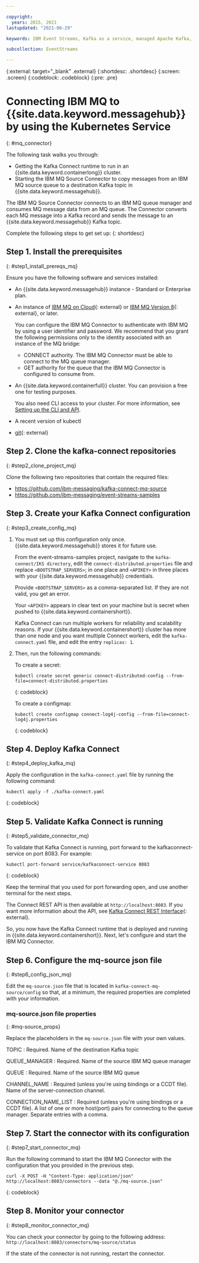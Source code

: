 ```yaml
---

copyright:
  years: 2015, 2021
lastupdated: "2021-06-29"

keywords: IBM Event Streams, Kafka as a service, managed Apache Kafka, MQ bridge

subcollection: EventStreams

---
```


{:external: target="_blank" .external}
{:shortdesc: .shortdesc}
{:screen: .screen}
{:codeblock: .codeblock}
{:pre: .pre}

# Connecting IBM MQ to {{site.data.keyword.messagehub}} by using the Kubernetes Service
{: #mq_connector}

The following task walks you through:
* Getting the Kafka Connect runtime to run in an {{site.data.keyword.containerlong}} cluster.
* Starting the IBM MQ Source Connector to copy messages from an IBM MQ source queue to a destination Kafka topic in {{site.data.keyword.messagehub}}.

The IBM MQ Source Connector connects to an IBM MQ queue manager and consumes MQ message data from an MQ queue. The Connector converts each MQ message into a Kafka record and sends the message to an {{site.data.keyword.messagehub}} Kafka topic.

Complete the following steps to get set up:
{: shortdesc}

## Step 1. Install the prerequisites
{: #step1_install_prereqs_mq}

Ensure you have the following software and services installed:

* An {{site.data.keyword.messagehub}} instance - Standard or Enterprise plan. 
* An instance of [IBM MQ on Cloud](/docs/mqcloud?topic=mqcloud-mqoc_getting_started){: external} or [IBM MQ Version 8](https://www.ibm.com/support/pages/downloading-ibm-mq-80){: external}, or later. 
   
   You can configure the IBM MQ Connector to authenticate with IBM MQ by using a user identifier and password. We recommend that you grant the following permissions only to the identity associated with an instance of the MQ bridge:
   * CONNECT authority. The IBM MQ Connector must be able to connect to the MQ queue manager.
   * GET authority for the queue that the IBM MQ Connector is configured to consume from.
* An {{site.data.keyword.containerfull}} cluster. You can provision a free one for testing purposes. 

    You also need CLI access to your cluster. For more information, see
 [Setting up the CLI and API](/docs/containers?topic=containers-cs_cli_install).
* A recent version of kubectl
* [git](https://git-scm.com/downloads){: external}

## Step 2. Clone the kafka-connect repositories
{: #step2_clone_project_mq}

Clone the following two repositories that contain the required files:

* https://github.com/ibm-messaging/kafka-connect-mq-source
* https://github.com/ibm-messaging/event-streams-samples


## Step 3. Create your Kafka Connect configuration
{: #step3_create_config_mq}

1. You must set up this configuration only once. {{site.data.keyword.messagehub}} stores it for future use.

    From the event-streams-samples project, navigate to the `kafka-connect/IKS directory`, edit the `connect-distributed.properties` file and replace `<BOOTSTRAP_SERVERS>`; in one place and `<APIKEY>` in three places with your {{site.data.keyword.messagehub}} credentials.

    Provide `<BOOTSTRAP_SERVERS>` as a comma-separated list. If they are not valid, you get an error.

    Your `<APIKEY>` appears in clear text on your machine but is secret when pushed to {{site.data.keyword.containershort}}.

    Kafka Connect can run multiple workers for reliability and scalability reasons. If your {{site.data.keyword.containershort}} cluster has more than one node and you want multiple Connect workers, edit the `kafka-connect.yaml` file, and edit the entry `replicas: 1`.

2. Then, run the following commands:

    To create a secret: 

    ```text
    kubectl create secret generic connect-distributed-config --from-file=connect-distributed.properties
    ```
    {: codeblock}

    To create a configmap:
    ```text
    kubectl create configmap connect-log4j-config --from-file=connect-log4j.properties
    ```
    {: codeblock}


## Step 4. Deploy Kafka Connect
{: #step4_deploy_kafka_mq}

Apply the configuration in the `kafka-connect.yaml` file by running the following command:

```text
kubectl apply -f ./kafka-connect.yaml
```
{: codeblock}


## Step 5. Validate Kafka Connect is running
{: #step5_validate_connector_mq}

To validate that Kafka Connect is running, port forward to the kafkaconnect-service on port 8083. For example:

```text
kubectl port-forward service/kafkaconnect-service 8083
```
{: codeblock}

Keep the terminal that you used for port forwarding open, and use another terminal for the next steps.

The Connect REST API is then available at `http://localhost:8083`. If you want more information about the API, see
[Kafka Connect REST Interface](http://kafka.apache.org/documentation/#connect_rest){: external}.

So, you now have the Kafka Connect runtime that is deployed and running in {{site.data.keyword.containershort}}. Next, let's configure and start the IBM MQ Connector.


## Step 6. Configure the mq-source json file
{: #step6_config_json_mq}

Edit the `mq-source.json` file that is located in `kafka-connect-mq-source/config` so that, at a minimum, the required properties are completed with your information.

### mq-source.json file properties
{: #mq-source_props}

Replace the placeholders in the `mq-source.json` file with your own values.

TOPIC
:   Required. Name of the destination Kafka topic

QUEUE_MANAGER
:   Required. Name of the source IBM MQ queue manager

QUEUE
:   Required. Name of the source IBM MQ queue 

CHANNEL_NAME
:   Required (unless you're using bindings or a CCDT file). Name of the server-connection channel.

CONNECTION_NAME_LIST
:   Required (unless you're using bindings or a CCDT file). A list of one or more host(port) pairs for connecting to the queue manager. Separate entries with a comma. 


## Step 7. Start the connector with its configuration
{: #step7_start_connector_mq}

Run the following command to start the IBM MQ Connector with the configuration that you provided in the previous step.

```text
curl -X POST -H "Content-Type: application/json" http://localhost:8083/connectors --data "@./mq-source.json"
```
{: codeblock}

## Step 8. Monitor your connector 
{: #step8_monitor_connector_mq}

You can check your connector by going to the following address: 
`http://localhost:8083/connectors/mq-source/status`

If the state of the connector is not running, restart the connector.

